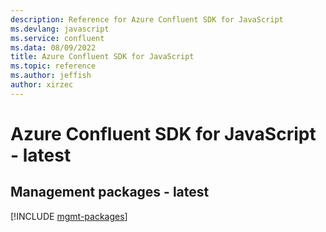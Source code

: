 ```yaml
---
description: Reference for Azure Confluent SDK for JavaScript
ms.devlang: javascript
ms.service: confluent
ms.data: 08/09/2022
title: Azure Confluent SDK for JavaScript
ms.topic: reference
ms.author: jeffish
author: xirzec
---
```

# Azure Confluent SDK for JavaScript - latest

## Management packages - latest
[!INCLUDE [mgmt-packages](confluent-mgmt-index.md)]